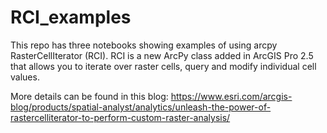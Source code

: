 # RCI_examples
This repo has three notebooks showing examples of using arcpy RasterCellIterator (RCI). RCI is a new ArcPy class added in 
ArcGIS Pro 2.5 that allows you to iterate over raster cells, query and modify individual cell values.

More details can be found in this blog:
https://www.esri.com/arcgis-blog/products/spatial-analyst/analytics/unleash-the-power-of-rastercelliterator-to-perform-custom-raster-analysis/
